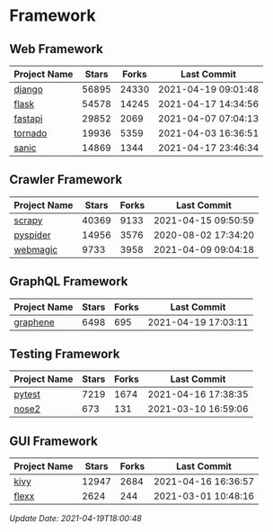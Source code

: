 # Framework

## Web Framework
| Project Name | Stars | Forks | Last Commit |
| ------------ | ----- | ----- | ----------- |
| [django](https://github.com/django/django) | 56895 | 24330 | 2021-04-19 09:01:48 |
| [flask](https://github.com/pallets/flask) | 54578 | 14245 | 2021-04-17 14:34:56 |
| [fastapi](https://github.com/tiangolo/fastapi) | 29852 | 2069 | 2021-04-07 07:04:13 |
| [tornado](https://github.com/tornadoweb/tornado) | 19936 | 5359 | 2021-04-03 16:36:51 |
| [sanic](https://github.com/sanic-org/sanic) | 14869 | 1344 | 2021-04-17 23:46:34 |

## Crawler Framework
| Project Name | Stars | Forks | Last Commit |
| ------------ | ----- | ----- | ----------- |
| [scrapy](https://github.com/scrapy/scrapy) | 40369 | 9133 | 2021-04-15 09:50:59 |
| [pyspider](https://github.com/binux/pyspider) | 14956 | 3576 | 2020-08-02 17:34:20 |
| [webmagic](https://github.com/code4craft/webmagic) | 9733 | 3958 | 2021-04-09 09:04:18 |

## GraphQL Framework
| Project Name | Stars | Forks | Last Commit |
| ------------ | ----- | ----- | ----------- |
| [graphene](https://github.com/graphql-python/graphene) | 6498 | 695 | 2021-04-19 17:03:11 |

## Testing Framework
| Project Name | Stars | Forks | Last Commit |
| ------------ | ----- | ----- | ----------- |
| [pytest](https://github.com/pytest-dev/pytest) | 7219 | 1674 | 2021-04-16 17:38:35 |
| [nose2](https://github.com/nose-devs/nose2) | 673 | 131 | 2021-03-10 16:59:06 |

## GUI Framework
| Project Name | Stars | Forks | Last Commit |
| ------------ | ----- | ----- | ----------- |
| [kivy](https://github.com/kivy/kivy) | 12947 | 2684 | 2021-04-16 16:36:57 |
| [flexx](https://github.com/flexxui/flexx) | 2624 | 244 | 2021-03-01 10:48:16 |

*Update Date: 2021-04-19T18:00:48*